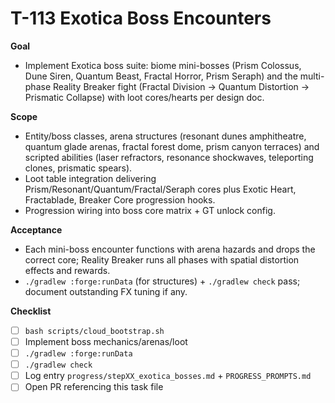 # T-113 Exotica Boss Encounters

**Goal**
- Implement Exotica boss suite: biome mini-bosses (Prism Colossus, Dune Siren, Quantum Beast, Fractal Horror, Prism Seraph) and the multi-phase Reality Breaker fight (Fractal Division → Quantum Distortion → Prismatic Collapse) with loot cores/hearts per design doc.

**Scope**
- Entity/boss classes, arena structures (resonant dunes amphitheatre, quantum glade arenas, fractal forest dome, prism canyon terraces) and scripted abilities (laser refractors, resonance shockwaves, teleporting clones, prismatic spears).
- Loot table integration delivering Prism/Resonant/Quantum/Fractal/Seraph cores plus Exotic Heart, Fractablade, Breaker Core progression hooks.
- Progression wiring into boss core matrix + GT unlock config.

**Acceptance**
- Each mini-boss encounter functions with arena hazards and drops the correct core; Reality Breaker runs all phases with spatial distortion effects and rewards.
- `./gradlew :forge:runData` (for structures) + `./gradlew check` pass; document outstanding FX tuning if any.

**Checklist**
- [ ] `bash scripts/cloud_bootstrap.sh`
- [ ] Implement boss mechanics/arenas/loot
- [ ] `./gradlew :forge:runData`
- [ ] `./gradlew check`
- [ ] Log entry `progress/stepXX_exotica_bosses.md` + `PROGRESS_PROMPTS.md`
- [ ] Open PR referencing this task file
